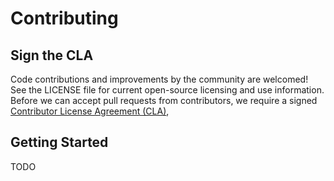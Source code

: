 # Contributing

## Sign the CLA

Code contributions and improvements by the community are welcomed!
See the LICENSE file for current open-source licensing and use information.
Before we can accept pull requests from contributors, we require a signed
[Contributor License Agreement (CLA)](http://tableau.github.io/contributing.html),

## Getting Started

TODO

